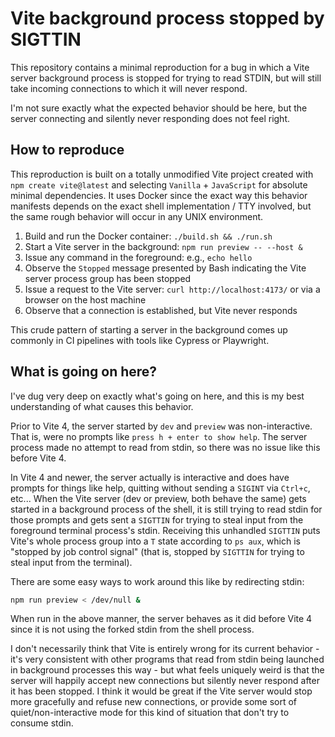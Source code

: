 # Vite background process stopped by SIGTTIN

This repository contains a minimal reproduction for a bug in which a Vite server background process is stopped for trying to read STDIN,
but will still take incoming connections to which it will never respond.

I'm not sure exactly what the expected behavior should be here, but the server connecting and silently never responding does not feel right.

## How to reproduce

This reproduction is built on a totally unmodified Vite project created with `npm create vite@latest` and selecting `Vanilla` + `JavaScript` for absolute minimal dependencies. It uses Docker since the exact way this behavior manifests depends on the exact shell implementation / TTY involved, but the same rough behavior will occur in any UNIX environment.

1. Build and run the Docker container: `./build.sh && ./run.sh`
2. Start a Vite server in the background: `npm run preview -- --host &`
3. Issue any command in the foreground: e.g., `echo hello`
4. Observe the `Stopped` message presented by Bash indicating the Vite server process group has been stopped
5. Issue a request to the Vite server: `curl http://localhost:4173/` or via a browser on the host machine
6. Observe that a connection is established, but Vite never responds

This crude pattern of starting a server in the background comes up commonly in CI pipelines with tools like Cypress or Playwright.

## What is going on here?

I've dug very deep on exactly what's going on here, and this is my best understanding of what causes this behavior.

Prior to Vite 4, the server started by `dev` and `preview` was non-interactive.
That is, were no prompts like `press h + enter to show help`.
The server process made no attempt to read from stdin, so there was no issue like this before Vite 4.

In Vite 4 and newer, the server actually is interactive and does have prompts for things like help, quitting without sending a `SIGINT` via `Ctrl+c`, etc...
When the Vite server (dev or preview, both behave the same) gets started in a background process of the shell,
it is still trying to read stdin for those prompts and gets sent a `SIGTTIN` for trying to steal input from the foreground terminal process's stdin.
Receiving this unhandled `SIGTTIN` puts Vite's whole process group into a `T` state according to `ps aux`,
which is "stopped by job control signal" (that is, stopped by `SIGTTIN` for trying to steal input from the terminal).

There are some easy ways to work around this like by redirecting stdin:

```sh
npm run preview < /dev/null &
```

When run in the above manner, the server behaves as it did before Vite 4 since it is not using the forked stdin from the shell process.

I don't necessarily think that Vite is entirely wrong for its current behavior -
it's very consistent with other programs that read from stdin being launched in background processes this way -
but what feels uniquely weird is that the server will happily accept new connections but silently never respond after it has been stopped.
I think it would be great if the Vite server would stop more gracefully and refuse new connections,
or provide some sort of quiet/non-interactive mode for this kind of situation that don't try to consume stdin.

